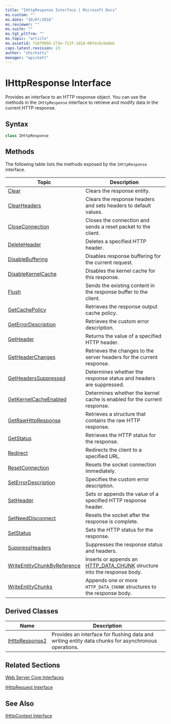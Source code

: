 ```yaml
---
title: "IHttpResponse Interface | Microsoft Docs"
ms.custom: ""
ms.date: "10/07/2016"
ms.reviewer: ""
ms.suite: ""
ms.tgt_pltfrm: ""
ms.topic: "article"
ms.assetid: 718f9094-273e-713f-1d18-08fec8c0a6bb
caps.latest.revision: 23
author: "shirhatti"
manager: "wpickett"
---
```

# IHttpResponse Interface
Provides an interface to an HTTP response object. You can use the methods in the `IHttpResponse` interface to retrieve and modify data in the current HTTP response.  
  
## Syntax  
  
```cpp  
class IHttpResponse  
```  
  
## Methods  
 The following table lists the methods exposed by the `IHttpResponse` interface.  
  
|Topic|Description|  
|-----------|-----------------|  
|[Clear](../../web-development-reference\native-code-api-reference/ihttpresponse-clear-method.md)|Clears the response entity.|  
|[ClearHeaders](../../web-development-reference\native-code-api-reference/ihttpresponse-clearheaders-method.md)|Clears the response headers and sets headers to default values.|  
|[CloseConnection](../../web-development-reference\native-code-api-reference/ihttpresponse-closeconnection-method.md)|Closes the connection and sends a reset packet to the client.|  
|[DeleteHeader](../../web-development-reference\native-code-api-reference/ihttpresponse-deleteheader-method.md)|Deletes a specified HTTP header.|  
|[DisableBuffering](../../web-development-reference\native-code-api-reference/ihttpresponse-disablebuffering-method.md)|Disables response buffering for the current request.|  
|[DisableKernelCache](../../web-development-reference\native-code-api-reference/ihttpresponse-disablekernelcache-method.md)|Disables the kernel cache for this response.|  
|[Flush](../../web-development-reference\native-code-api-reference/ihttpresponse-flush-method.md)|Sends the existing content in the response buffer to the client.|  
|[GetCachePolicy](../../web-development-reference\native-code-api-reference/ihttpresponse-getcachepolicy-method.md)|Retrieves the response output cache policy.|  
|[GetErrorDescription](../../web-development-reference\native-code-api-reference/ihttpresponse-geterrordescription-method.md)|Retrieves the custom error description.|  
|[GetHeader](../../web-development-reference\native-code-api-reference/ihttpresponse-getheader-method.md)|Returns the value of a specified HTTP header.|  
|[GetHeaderChanges](../../web-development-reference\native-code-api-reference/ihttpresponse-getheaderchanges-method.md)|Retrieves the changes to the server headers for the current response.|  
|[GetHeadersSuppressed](../../web-development-reference\native-code-api-reference/ihttpresponse-getheaderssuppressed-method.md)|Determines whether the response status and headers are suppressed.|  
|[GetKernelCacheEnabled](../../web-development-reference\native-code-api-reference/ihttpresponse-getkernelcacheenabled-method.md)|Determines whether the kernel cache is enabled for the current response.|  
|[GetRawHttpResponse](../../web-development-reference\native-code-api-reference/ihttpresponse-getrawhttpresponse-method.md)|Retrieves a structure that contains the raw HTTP response.|  
|[GetStatus](../../web-development-reference\native-code-api-reference/ihttpresponse-getstatus-method.md)|Retrieves the HTTP status for the response.|  
|[Redirect](../../web-development-reference\native-code-api-reference/ihttpresponse-redirect-method.md)|Redirects the client to a specified URL.|  
|[ResetConnection](../../web-development-reference\native-code-api-reference/ihttpresponse-resetconnection-method.md)|Resets the socket connection immediately.|  
|[SetErrorDescription](../../web-development-reference\native-code-api-reference/ihttpresponse-seterrordescription-method.md)|Specifies the custom error description.|  
|[SetHeader](../../web-development-reference\native-code-api-reference/ihttpresponse-setheader-method.md)|Sets or appends the value of a specified HTTP response header.|  
|[SetNeedDisconnect](../../web-development-reference\native-code-api-reference/ihttpresponse-setneeddisconnect-method.md)|Resets the socket after the response is complete.|  
|[SetStatus](../../web-development-reference\native-code-api-reference/ihttpresponse-setstatus-method.md)|Sets the HTTP status for the response.|  
|[SuppressHeaders](../../web-development-reference\native-code-api-reference/ihttpresponse-suppressheaders-method.md)|Suppresses the response status and headers.|  
|[WriteEntityChunkByReference](../../web-development-reference\native-code-api-reference/ihttpresponse-writeentitychunkbyreference-method.md)|Inserts or appends an [HTTP_DATA_CHUNK](http://go.microsoft.com/fwlink/?LinkId=56011) structure into the response body.|  
|[WriteEntityChunks](../../web-development-reference\native-code-api-reference/ihttpresponse-writeentitychunks-method.md)|Appends one or more `HTTP_DATA_CHUNK` structures to the response body.|  
  
## Derived Classes  
  
|Name|Description|  
|----------|-----------------|  
|[IHttpResponse2](../../web-development-reference\native-code-api-reference/ihttpresponse2-interface.md)|Provides an interface for flushing data and writing entity data chunks for asynchronous operations.|  
  
## Related Sections  
 [Web Server Core Interfaces](../../web-development-reference\native-code-api-reference/web-server-core-interfaces.md)  
  
 [IHttpRequest Interface](../../web-development-reference\native-code-api-reference/ihttprequest-interface.md)  
  
## See Also  
 [IHttpContext Interface](../../web-development-reference\native-code-api-reference/ihttpcontext-interface.md)